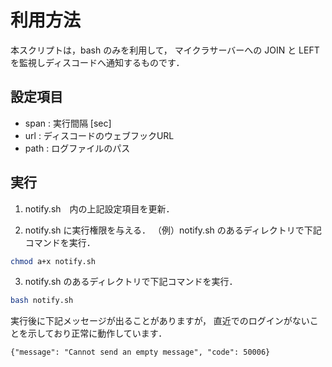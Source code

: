 # 利用方法
本スクリプトは，bash のみを利用して，
マイクラサーバーへの JOIN と LEFT を監視しディスコードへ通知するものです．

## 設定項目

- span : 実行間隔 [sec]
- url  : ディスコードのウェブフックURL
- path : ログファイルのパス

## 実行
1. notify.sh　内の上記設定項目を更新．

2. notify.sh に実行権限を与える．
（例）notify.sh のあるディレクトリで下記コマンドを実行．
```sh
chmod a+x notify.sh
```

3. notify.sh のあるディレクトリで下記コマンドを実行．
```sh
bash notify.sh
```

実行後に下記メッセージが出ることがありますが，
直近でのログインがないことを示しており正常に動作しています．
```
{"message": "Cannot send an empty message", "code": 50006}
```
